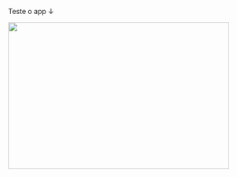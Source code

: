 Teste o app ↓

<a href="https://benfic4rthur.github.io/App-Orcamento-Pessoal/">
  <img src="https://conteudo.imguol.com.br/c/noticias/9b/2021/01/11/planilha-gastos-economia-financas-pessoais-contas-dinheiro-1610385192120_v2_450x337.jpg" style="width:450px; height:300px">
</a>
